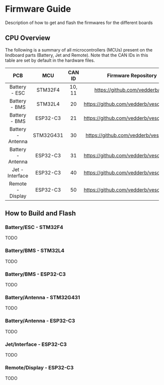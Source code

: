 # Firmware Guide
Description of how to get and flash the firmwares for the different boards

## CPU Overview

The following is a summary of all microcontrollers (MCUs) present on the lindboard parts (Battery, Jet and Remote). Note that the CAN IDs in this table are set by default in the hardware files.

| **PCB** | **MCU** | **CAN ID** | **Firmware Repository** | **Hardware File** | **HW-file Link** |
|:---:|:---:|:---:|:---:|:---:|:---:|
| Battery - ESC | STM32F4 | 10, 11 | https://github.com/vedderb/bldc | hw_lb | https://github.com/Lindboard/FirmwareGuide/tree/main/conf_bldc |
| Battery - BMS | STM32L4 | 20 | https://github.com/vedderb/vesc_bms_fw | hw_lb | https://github.com/Lindboard/FirmwareGuide/blob/main/conf_bms/hw_lb.c, https://github.com/Lindboard/FirmwareGuide/blob/main/conf_bms/hw_lb.h |
| Battery - BMS | ESP32-C3 | 21 | https://github.com/vedderb/vesc_express | hw_lb_bms_wifi | https://github.com/Lindboard/FirmwareGuide/blob/main/conf_express/hw_lb_bms_wifi.c, https://github.com/Lindboard/FirmwareGuide/blob/main/conf_express/hw_lb_bms_wifi.h |
| Battery - Antenna | STM32G431 | 30 | https://github.com/vedderb/vesc_gpstm | hw_lb_ant | https://github.com/Lindboard/FirmwareGuide/blob/main/conf_gpstm/hw_lb_ant.c, https://github.com/Lindboard/FirmwareGuide/blob/main/conf_gpstm/hw_lb_ant.h |
| Battery - Antenna | ESP32-C3 | 31 | https://github.com/vedderb/vesc_express | hw_lb_ant | https://github.com/Lindboard/FirmwareGuide/blob/main/conf_express/hw_lb_ant.c, https://github.com/Lindboard/FirmwareGuide/blob/main/conf_express/hw_lb_ant.h |
| Jet - Interface | ESP32-C3 | 40 | https://github.com/vedderb/vesc_express | hw_lb_if | https://github.com/Lindboard/FirmwareGuide/blob/main/conf_express/hw_lb_if.c, https://github.com/Lindboard/FirmwareGuide/blob/main/conf_express/hw_lb_if.h |
| Remote - Display | ESP32-C3 | 50 | https://github.com/vedderb/vesc_express | hw_lb_hc | https://github.com/Lindboard/FirmwareGuide/blob/main/conf_express/hw_lb_hc.c, https://github.com/Lindboard/FirmwareGuide/blob/main/conf_express/hw_lb_hc.c |

## How to Build and Flash

### Battery/ESC - STM32F4
TODO

### Battery/BMS - STM32L4
TODO

### Battery/BMS - ESP32-C3
TODO

### Battery/Antenna - STM32G431
TODO

### Battery/Antenna - ESP32-C3
TODO

### Jet/Interface - ESP32-C3
TODO

### Remote/Display - ESP32-C3
TODO
